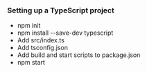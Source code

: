 ### Setting up a TypeScript project
* npm init
* npm install --save-dev typescript
* Add src/index.ts
* Add tsconfig.json
* Add build and start scripts to package.json
* npm start
